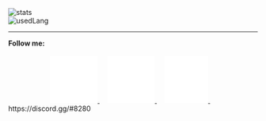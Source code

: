   <img src="https://github-readme-stats.vercel.app/api?username=rainstr7&theme=react&hide=stars,prs,issues,contribs&count_private=true&show_icons=true" alt="stats"/>
  <br>
  <img src="https://github-readme-stats.vercel.app/api/top-langs/?username=rainstr7&layout=compact&theme=react&card_width=445" alt="usedLang" />
  <hr>
  <b>Follow me:</b>
  <br>
  <br>
  <style>
   a{
   outline: none;
   }
   a:hover{
    color: blue;
   }
  </style>
  <div style="text-align: center">
    <a href="https://www.linkedin.com/in/ihahn/" target="_blank">
        <img src="./src/linkedIn.svg" alt="logo"/>
    </a>&nbsp;&nbsp;&nbsp;
    <a href="https://t.me/ihahn_dev" target="_blank">
        <img src="./src/telegram.svg" alt="logo"/>
    </a>&nbsp;&nbsp;&nbsp;  
    <a href="https://www.hackerrank.com/rainstr7" target="_blank">
        <img src="src/hackerRank4.svg" alt="logo"/>
    </a>&nbsp;&nbsp;&nbsp;
  </div>
https://discord.gg/#8280
